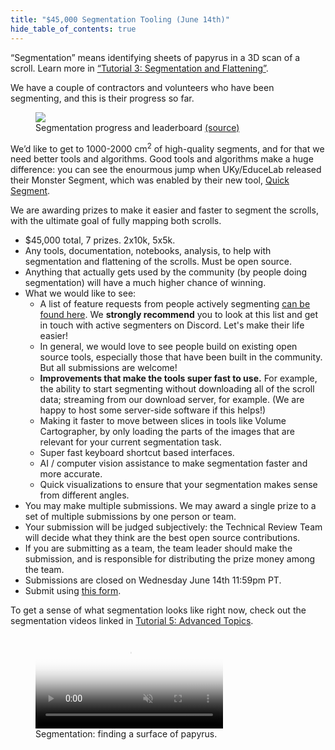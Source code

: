 ```yaml
---
title: "$45,000 Segmentation Tooling (June 14th)"
hide_table_of_contents: true
---
```


<head>
  <html data-theme="dark" />

  <meta
    name="description"
    content="A $1,000,000+ machine learning and computer vision competition"
  />

  <meta property="og:type" content="website" />
  <meta property="og:url" content="https://scrollprize.org" />
  <meta property="og:title" content="Vesuvius Challenge" />
  <meta
    property="og:description"
    content="A $1,000,000+ machine learning and computer vision competition"
  />
  <meta
    property="og:image"
    content="https://scrollprize.org/img/social/opengraph.jpg"
  />

  <meta property="twitter:card" content="summary_large_image" />
  <meta property="twitter:url" content="https://scrollprize.org" />
  <meta property="twitter:title" content="Vesuvius Challenge" />
  <meta
    property="twitter:description"
    content="A $1,000,000+ machine learning and computer vision competition"
  />
  <meta
    property="twitter:image"
    content="https://scrollprize.org/img/social/opengraph.jpg"
  />
</head>

“Segmentation” means identifying sheets of papyrus in a 3D scan of a scroll. Learn more in [“Tutorial 3: Segmentation and Flattening”](tutorial3).

We have a couple of contractors and volunteers who have been segmenting, and this is their progress so far.

<figure>
  <img src="/img/segmentation/leaderboard-2023-05-12.png" className="w-[100%] max-w-[500px]"/>
  <figcaption className="mt-0">Segmentation progress and leaderboard <a href="https://docs.google.com/spreadsheets/d/104GIFhiXff9yCwO52-71beIet1bn423ypygxMVlqEGc/edit?usp=sharing">(source)</a></figcaption>
</figure>

We’d like to get to 1000-2000 cm<sup>2</sup> of high-quality segments, and for that we need better tools and algorithms. Good tools and algorithms make a huge difference: you can see the enourmous jump when UKy/EduceLab released their Monster Segment, which was enabled by their new tool, [Quick Segment](https://github.com/educelab/quick-segment).

We are awarding prizes to make it easier and faster to segment the scrolls, with the ultimate goal of fully mapping both scrolls.

* $45,000 total, 7 prizes. 2x10k, 5x5k.
* Any tools, documentation, notebooks, analysis, to help with segmentation and flattening of the scrolls. Must be open source.
* Anything that actually gets used by the community (by people doing segmentation) will have a much higher chance of winning.
* What we would like to see:
  * A list of feature requests from people actively segmenting [can be found here](https://docs.google.com/document/d/1r3FDJIUP1Kx3EamxFwPVX9O_-lGMoWQsbHbOrcoTSvk/edit?usp=sharing). We **strongly recommend** you to look at this list and get in touch with active segmenters on Discord. Let's make their life easier!
  * In general, we would love to see people build on existing open source tools, especially those that have been built in the community. But all submissions are welcome!
  * **Improvements that make the tools super fast to use.** For example, the ability to start segmenting without downloading all of the scroll data; streaming from our download server, for example. (We are happy to host some server-side software if this helps!)
  * Making it faster to move between slices in tools like Volume Cartographer, by only loading the parts of the images that are relevant for your current segmentation task.
  * Super fast keyboard shortcut based interfaces.
  * AI / computer vision assistance to make segmentation faster and more accurate.
  * Quick visualizations to ensure that your segmentation makes sense from different angles.
* You may make multiple submissions. We may award a single prize to a set of multiple submissions by one person or team.
* Your submission will be judged subjectively: the Technical Review Team will decide what they think are the best open source contributions.
* If you are submitting as a team, the team leader should make the submission, and is responsible for distributing the prize money among the team.
* Submissions are closed on Wednesday June 14th 11:59pm PT.
* Submit using [this form](https://docs.google.com/forms/d/e/1FAIpQLSeT-6ucyUUSOJGYIcx6Wp5wozQzvjfDMTwL9i152yrCnXbE_w/viewform).

To get a sense of what segmentation looks like right now, check out the segmentation videos linked in [Tutorial 5: Advanced Topics](tutorial5).

<figure>
  <video autoPlay playsInline loop muted className="w-[100%] rounded-xl" poster="/img/tutorials/segmentation2.jpg">
    <source src="/img/tutorials/segmentation2.webm" type="video/webm"/>
    <source src="/img/tutorials/segmentation2.mp4" type="video/mp4"/>
  </video>
  <figcaption className="mt-0">Segmentation: finding a surface of papyrus.</figcaption>
</figure>
